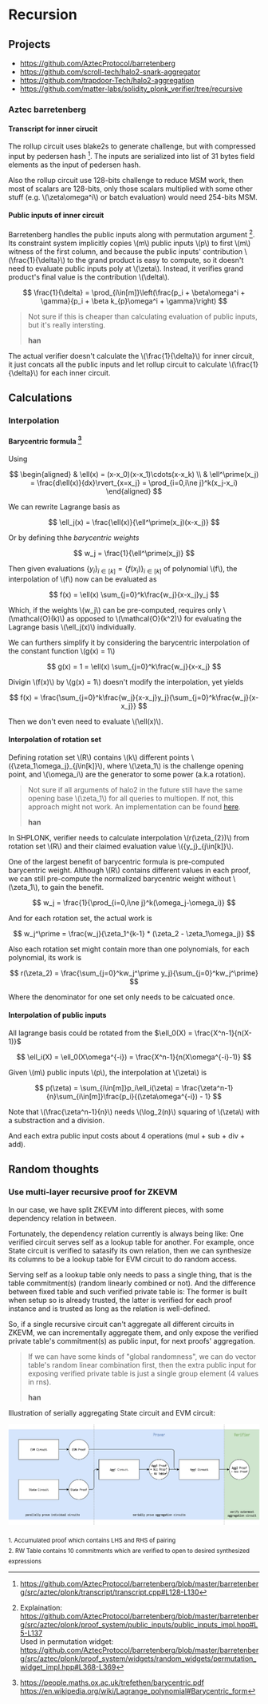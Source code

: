 # Recursion

<!-- toc -->

## Projects

- https://github.com/AztecProtocol/barretenberg
- https://github.com/scroll-tech/halo2-snark-aggregator
- https://github.com/trapdoor-Tech/halo2-aggregation
- https://github.com/matter-labs/solidity_plonk_verifier/tree/recursive

### Aztec barretenberg

#### Transcript for inner cirucit

The rollup circuit uses blake2s to generate challenge, but with compressed input by pedersen hash [^barretenberg-transcript]. The inputs are serialized into list of 31 bytes field elements as the input of pedersen hash.

Also the rollup circuit use 128-bits challenge to reduce MSM work, then most of scalars are 128-bits, only those scalars multiplied with some other stuff (e.g. \\(\zeta\omega^i\\) or batch evaluation) would need 254-bits MSM.

[^barretenberg-transcript]: <https://github.com/AztecProtocol/barretenberg/blob/master/barretenberg/src/aztec/plonk/transcript/transcript.cpp#L128-L130>

#### Public inputs of inner circuit

Barretenberg handles the public inputs along with permutation argument [^barretenberg-permutation-widget]. Its constraint system implicitly copies \\(m\\) public inputs \\(p\\) to first \\(m\\) witness of the first column, and because the public inputs' contribution \\(\frac{1}{\delta}\\) to the grand product is easy to compute, so it doesn't need to evaluate public inputs poly at \\(\zeta\\). Instead, it verifies grand product's final value is the contribution \\(\delta\\).

$$
\frac{1}{\delta} = \prod_{i\in[m]}\left(\frac{p_i + \beta\omega^i + \gamma}{p_i + \beta k_{p}\omega^i + \gamma}\right)
$$

> Not sure if this is cheaper than calculating evaluation of public inputs, but it's really intersting.
>
> **han**

The actual verifier doesn't calculate the \\(\frac{1}{\delta}\\) for inner circuit, it just concats all the public inputs and let rollup circuit to calculate \\(\frac{1}{\delta}\\) for each inner circuit.

[^barretenberg-permutation-widget]: Explaination: <https://github.com/AztecProtocol/barretenberg/blob/master/barretenberg/src/aztec/plonk/proof_system/public_inputs/public_inputs_impl.hpp#L5-L137> <br>Used in permutation widget: <https://github.com/AztecProtocol/barretenberg/blob/master/barretenberg/src/aztec/plonk/proof_system/widgets/random_widgets/permutation_widget_impl.hpp#L368-L369>

## Calculations

### Interpolation

#### Barycentric formula [^barycentric-formula]

Using

$$
\begin{aligned}
& \ell(x) = (x-x_0)(x-x_1)\cdots(x-x_k) \\
& \ell^\prime(x_j) = \frac{d\ell(x)}{dx}\rvert_{x=x_j} = \prod_{i=0,i\ne j}^k(x_j-x_i)
\end{aligned}
$$

We can rewrite Lagrange basis as

$$
\ell_j(x) = \frac{\ell(x)}{\ell^\prime(x_j)(x-x_j)}
$$

Or by defining thhe _barycentric weights_

$$
w_j = \frac{1}{\ell^\prime(x_j)}
$$

Then given evaluations $\{y_i\}_{i\in[k]} = \{f(x_i)\}_{i\in[k]}$ of polynomial \\(f\\), the interpolation of \\(f\\) now can be evaluated as

$$
f(x) = \ell(x) \sum_{j=0}^k\frac{w_j}{x-x_j}y_j
$$

Which, if the weights \\(w_j\\) can be pre-computed, requires only \\(\mathcal{O}(k)\\) as opposed to \\(\mathcal{O}(k^2)\\) for evaluating the Lagrange basis \\(\ell_j(x)\\) individually.

We can furthers simplify it by considering the barycentric interpolation of the constant function \\(g(x) = 1\\)

$$
g(x) = 1 = \ell(x) \sum_{j=0}^k\frac{w_j}{x-x_j}
$$

Divigin \\(f(x)\\) by \\(g(x) = 1\\) doesn't modify the interpolation, yet yields

$$
f(x) = \frac{\sum_{j=0}^k\frac{w_j}{x-x_j}y_j}{\sum_{j=0}^k\frac{w_j}{x-x_j}}
$$

Then we don't even need to evaluate \\(\ell(x)\\).

[^barycentric-formula]: <https://people.maths.ox.ac.uk/trefethen/barycentric.pdf> <br><https://en.wikipedia.org/wiki/Lagrange_polynomial#Barycentric_form>

#### Interpolation of rotation set

Defining rotation set \\(R\\) contains \\(k\\) different points \\(\{\zeta_1\omega_j\}_{j\in[k]}\\), where \\(\zeta_1\\) is the challenge opening point, and \\(\omega_i\\) are the generator to some power (a.k.a rotation).

> Not sure if all arguments of halo2 in the future still have the same opening base \\(\zeta_1\\) for all queries to multiopen. If not, this approach might not work. An implementation can be found [here](https://github.com/han0110/halo2/blob/feature%2Fbarycentric-for-r/halo2_proofs/src/poly/multiopen/shplonk/verifier.rs#L60-L99).
>
> **han**

In SHPLONK, verifier needs to calculate interpolation \\(r(\zeta_{2})\\) from rotation set \\(R\\) and their claimed evaluation value \\(\{y_j\}_{j\in[k]}\\).

One of the largest benefit of barycentric formula is pre-computed barycentric weight. Although \\(R\\) contains different values in each proof, we can still pre-compute the normalized barycentric weight without \\(\zeta_1\\), to gain the benefit.

$$
w_j = \frac{1}{\prod_{i=0,i\ne j}^k(\omega_j-\omega_i)}
$$

And for each rotation set, the actual work is 

$$
w_j^\prime = \frac{w_j}{\zeta_1^{k-1} * (\zeta_2 - \zeta_1\omega_j)}
$$

Also each rotation set might contain more than one polynomials, for each polynomial, its work is

$$
r(\zeta_2) = \frac{\sum_{j=0}^kw_j^\prime y_j}{\sum_{j=0}^kw_j^\prime}
$$

Where the denominator for one set only needs to be calcuated once.

#### Interpolation of public inputs

All lagrange basis could be rotated from the $\ell_0(X) = \frac{X^n-1}{n(X-1)}$

$$
\ell_i(X) = \ell_0(X\omega^{-i}) = \frac{X^n-1}{n(X\omega^{-i}-1)}
$$

Given \\(m\\) public inputs \\(p\\), the interpolation at \\(\zeta\\) is

$$
p(\zeta) = \sum_{i\in[m]}p_i\ell_i(\zeta) = \frac{\zeta^n-1}{n}\sum_{i\in[m]}\frac{p_i}{(\zeta\omega^{-i}) - 1}
$$

Note that \\(\frac{\zeta^n-1}{n}\\) needs \\(\log_2(n)\\) squaring of \\(\zeta\\) with a substraction and a division.

And each extra public input costs about 4 operations (mul + sub + div + add).

## Random thoughts

### Use multi-layer recursive proof for ZKEVM

In our case, we have split ZKEVM into different pieces, with some dependency relation in between.

Fortunately, the dependency relation currently is always being like: One verified circuit serves self as a lookup table for another. For example, once  State circuit is verified to satasify its own relation, then we can synthesize its columns to be a lookup table for EVM circuit to do random access.

Serving self as a lookup table only needs to pass a single thing, that is the table commitment(s) (random linearly combined or not). And the difference between fixed table and such verified private table is: The former is built when setup so is already trusted, the latter is verified for each proof instance and is trusted as long as the relation is well-defined.

So, if a single recursive circuit can't aggregate all different circuits in ZKEVM, we can incrementally aggregate them, and only expose the verified private table's commitment(s) as public input, for next proofs' aggregation.

> If we can have some kinds of "global randomness", we can do vector table's random linear combination first, then the extra public input for exposing verified private table is just a single group element (4 values in rns).
>
> **han**

Illustration of serially aggregating State circuit and EVM circuit:

![](./recursion_aggregation-serial.png)

<sub style="bottom: 1em; left: 1em">
1. Accumulated proof which contains LHS and RHS of pairing <br>
2. RW Table contains 10 commitments which are verified to open to desired synthesized expressions
</sub>
